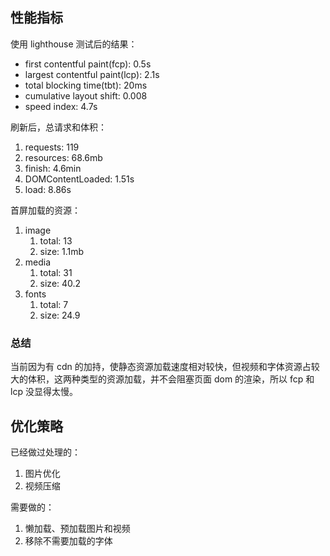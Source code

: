 ## 性能指标

使用 lighthouse 测试后的结果：

* first contentful paint(fcp): 0.5s
* largest contentful paint(lcp): 2.1s
* total blocking time(tbt): 20ms
* cumulative layout shift: 0.008
* speed index: 4.7s

刷新后，总请求和体积：
1. requests: 119
2. resources: 68.6mb
3. finish: 4.6min
4. DOMContentLoaded: 1.51s
5. load: 8.86s

首屏加载的资源：
1. image
	1. total: 13
	2. size: 1.1mb
2. media
	1. total: 31
	2. size: 40.2
3. fonts
	1. total: 7
	2. size: 24.9

### 总结
当前因为有 cdn 的加持，使静态资源加载速度相对较快，但视频和字体资源占较大的体积，这两种类型的资源加载，并不会阻塞页面 dom 的渲染，所以 fcp 和 lcp 没显得太慢。

## 优化策略

已经做过处理的：
1. 图片优化
2. 视频压缩

需要做的：
1. 懒加载、预加载图片和视频
2. 移除不需要加载的字体